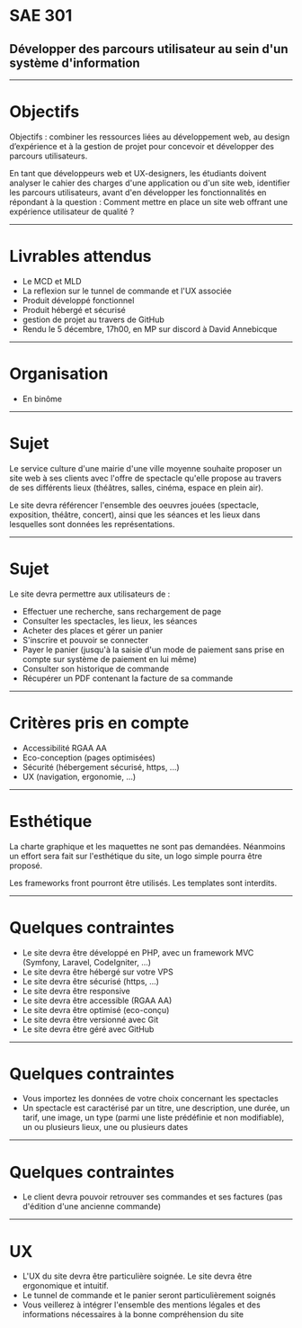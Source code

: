 # SAE 301

## Développer des parcours utilisateur au sein d'un système d'information

---

# Objectifs

Objectifs : combiner les ressources liées au développement web, au design d’expérience et à la gestion de projet pour concevoir et développer des parcours utilisateurs.

En tant que développeurs web et UX-designers, les étudiants doivent analyser le cahier des charges d'une application ou d'un site web, identifier les parcours utilisateurs, avant d'en développer les fonctionnalités en répondant à la question : Comment mettre en place un site web offrant une expérience utilisateur de qualité ?

---

# Livrables attendus

* Le MCD et MLD
* La reflexion sur le tunnel de commande et l'UX associée
* Produit développé fonctionnel
* Produit hébergé et sécurisé
* gestion de projet au travers de GitHub
* Rendu le 5 décembre, 17h00, en MP sur discord à David Annebicque

---

# Organisation

* En binôme

---

# Sujet

Le service culture d'une mairie d'une ville moyenne souhaite proposer un site web à ses clients avec l'offre de spectacle qu'elle propose au travers de ses différents lieux (théâtres, salles, cinéma, espace en plein air).

Le site devra référencer l'ensemble des oeuvres jouées (spectacle, exposition, théâtre, concert), ainsi que les séances et les lieux dans lesquelles sont données les représentations.

---

# Sujet

Le site devra permettre aux utilisateurs de :

* Effectuer une recherche, sans rechargement de page
* Consulter les spectacles, les lieux, les séances
* Acheter des places et gérer un panier
* S'inscrire et pouvoir se connecter
* Payer le panier (jusqu'à la saisie d'un mode de paiement sans prise en compte sur système de paiement en lui même)
* Consulter son historique de commande
* Récupérer un PDF contenant la facture de sa commande

---

# Critères pris en compte

* Accessibilité RGAA AA
* Eco-conception (pages optimisées)
* Sécurité (hébergement sécurisé, https, ...)
* UX (navigation, ergonomie, ...)

---

# Esthétique

La charte graphique et les maquettes ne sont pas demandées. Néanmoins un effort sera fait sur l'esthétique du site, un logo simple pourra être proposé.

Les frameworks front pourront être utilisés. Les templates sont interdits.

---

# Quelques contraintes

* Le site devra être développé en PHP, avec un framework MVC (Symfony, Laravel, CodeIgniter, ...)
* Le site devra être hébergé sur votre VPS
* Le site devra être sécurisé (https, ...)
* Le site devra être responsive
* Le site devra être accessible (RGAA AA)
* Le site devra être optimisé (eco-conçu)
* Le site devra être versionné avec Git
* Le site devra être géré avec GitHub

---

# Quelques contraintes

* Vous importez les données de votre choix concernant les spectacles
* Un spectacle est caractérisé par un titre, une description, une durée, un tarif, une image, un type (parmi une liste prédéfinie et non modifiable), un ou plusieurs lieux, une ou plusieurs dates

---

# Quelques contraintes

* Le client devra pouvoir retrouver ses commandes et ses factures (pas d'édition d'une ancienne commande)

---

# UX

* L'UX du site devra être particulière soignée. Le site devra être ergonomique et intuitif.
* Le tunnel de commande et le panier seront particulièrement soignés
* Vous veillerez à intégrer l'ensemble des mentions légales et des informations nécessaires à la bonne compréhension du site

